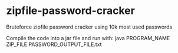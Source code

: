 # zipfile-password-cracker
Bruteforce zipfile password cracker using 10k most used passwords

Compile the code into a jar file and run with:
java PROGRAM_NAME ZIP_FILE PASSWORD_OUTPUT_FILE.txt
